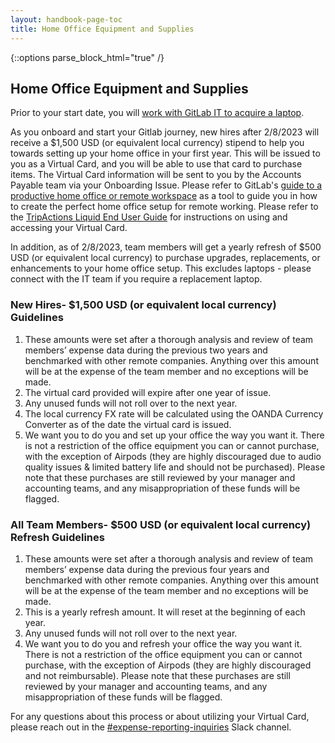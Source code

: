 ```yaml
---
layout: handbook-page-toc
title: Home Office Equipment and Supplies
---
```


{::options parse_block_html="true" /}

<link rel="stylesheet" type="text/css" href="/stylesheets/biztech.css" />

## Home Office Equipment and Supplies

Prior to your start date, you will [work with GitLab IT to acquire a laptop](https://about.gitlab.com/handbook/business-technology/team-member-enablement/onboarding-access-requests/#laptops).

As you onboard and start your Gitlab journey, new hires after 2/8/2023 will receive a $1,500 USD (or equivalent local currency) stipend to help you towards setting up your home office in your first year.  This will be issued to you as a Virtual Card, and you will be able to use that card to purchase items. The Virtual Card information will be sent to you by the Accounts Payable team via your Onboarding Issue.  Please refer to GitLab's [guide to a productive home office or remote workspace](https://about.gitlab.com/company/culture/all-remote/workspace/) as a tool to guide you in how to create the perfect home office setup for remote working. Please refer to the [TripActions Liquid End User Guide](https://about.gitlab.com/handbook/business-technology/enterprise-applications/guides/navan-expense-guide/) for instructions on using and accessing your Virtual Card.

In addition, as of 2/8/2023, team members will get a yearly refresh of $500 USD (or equivalent local currency) to purchase upgrades, replacements, or enhancements to your home office setup. This excludes laptops - please connect with the IT team if you require a replacement laptop.

### New Hires- $1,500 USD (or equivalent local currency) Guidelines
1. These amounts were set after a thorough analysis and review of team members’ expense data during the previous two years and benchmarked with other remote companies.  Anything over this amount will be at the expense of the team member and no exceptions will be made.
2. The virtual card provided will expire after one year of issue.  
3. Any unused funds will not roll over to the next year.
4. The local currency FX rate will be calculated using the OANDA Currency Converter as of the date the virtual card is issued.
5. We want you to do you and set up your office the way you want it.  There is not a restriction of the office equipment you can or cannot purchase, with the exception of Airpods (they are highly discouraged due to audio quality issues & limited battery life and should not be purchased).  Please note that these purchases are still reviewed by your manager and accounting teams, and any misappropriation of these funds will be flagged.

### All Team Members- $500 USD (or equivalent local currency) Refresh Guidelines
1. These amounts were set after a thorough analysis and review of team members’ expense data during the previous four years and benchmarked with other remote companies.  Anything over this amount will be at the expense of the team member and no exceptions will be made.
2. This is a yearly refresh amount.  It will reset at the beginning of each year.
3. Any unused funds will not roll over to the next year. 
4. We want you to do you and refresh your office the way you want it.  There is not a restriction of the office equipment you can or cannot purchase, with the exception of Airpods (they are highly discouraged and not reimbursable).  Please note that these purchases are still reviewed by your manager and accounting teams, and any misappropriation of these funds will be flagged.

For any questions about this process or about utilizing your Virtual Card, please reach out in the [#expense-reporting-inquiries](https://gitlab.slack.com/archives/C012ALM8P29) Slack channel.
